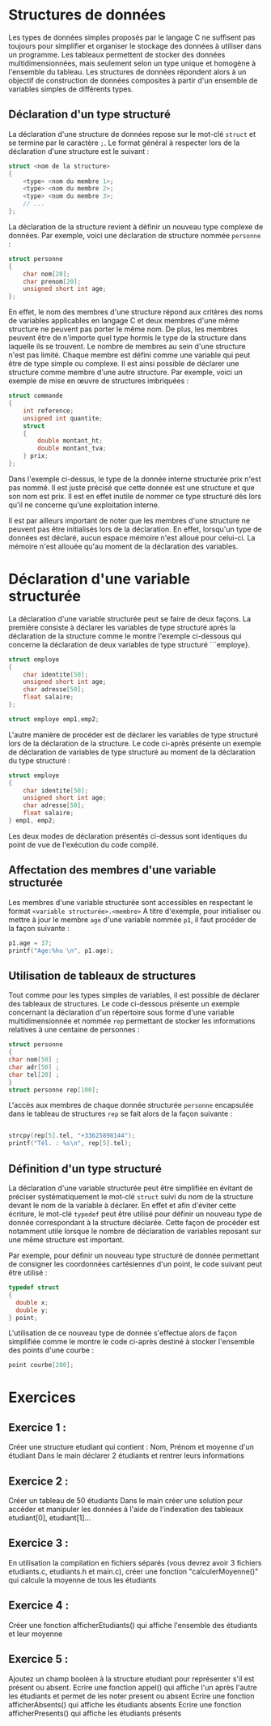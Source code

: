 # Structures de données

Les types de données simples proposés par le langage C ne suffisent pas toujours pour simplifier et organiser le stockage des données à utiliser dans un programme. Les tableaux permettent de stocker des données multidimensionnées, mais seulement selon un type unique et homogène à l'ensemble du tableau. Les structures de données répondent alors à un objectif de construction de données composites à partir d'un ensemble de variables simples de différents types.

## Déclaration d'un type structuré

La déclaration d'une structure de données repose sur le mot-clé `struct` et se termine par le caractère `;`. Le format général à respecter lors de la déclaration d'une structure est le suivant :

```c
struct <nom de la structure>
{
    <type> <nom du membre 1>;
    <type> <nom du membre 2>;
    <type> <nom du membre 3>;
    // ...
};
```

La déclaration de la structure revient à définir un nouveau type complexe de données. Par exemple, voici une déclaration de structure nommée `personne` :

```c
struct personne
{
    char nom[20];
    char prenom[20];
    unsigned short int age;
};
```
En effet, le nom des membres d'une structure répond aux critères des noms de variables applicables en langage C et deux membres d'une même structure ne peuvent pas porter le même nom. De plus, les membres peuvent être de n'importe quel type hormis le type de la structure dans laquelle ils se trouvent.
Le nombre de membres au sein d'une structure n'est pas limité. Chaque membre est défini comme une variable qui peut être de type simple ou complexe. Il est ainsi possible de déclarer une structure comme membre d'une autre structure. Par exemple, voici un exemple de mise en œuvre de structures imbriquées :

```c
struct commande
{
    int reference;
    unsigned int quantite;
    struct
    {
        double montant_ht;
        double montant_tva;
    } prix;
};
```
Dans l'exemple ci-dessus, le type de la donnée interne structurée prix n'est pas nommé. Il est juste précisé que cette donnée est une structure et que son nom est prix. Il est en effet inutile de nommer ce type structuré dès lors qu'il ne concerne qu'une exploitation interne.

Il est par ailleurs important de noter que les membres d'une structure ne peuvent pas être initialisés lors de la déclaration. En effet, lorsqu'un type de données est déclaré, aucun espace mémoire n'est alloué pour celui-ci. La mémoire n'est allouée qu'au moment de la déclaration des variables.

# Déclaration d'une variable structurée 
La déclaration d'une variable structurée peut se faire de deux façons. La première consiste à déclarer les variables de type structuré après la
déclaration de la structure comme le montre l'exemple ci-dessous qui concerne la déclaration de deux variables de type structuré ```employe}.
```c
struct employe
{
    char identite[50];
    unsigned short int age;
    char adresse[50];
    float salaire;
};

struct employe emp1,emp2;
```

L'autre manière de procéder est de déclarer les variables de type structuré lors de la déclaration de la structure. Le code ci-après présente un
exemple de déclaration de variables de type structuré au moment de la déclaration du type structuré :

```c
struct employe
{
    char identite[50];
    unsigned short int age;
    char adresse[50];
    float salaire;
} emp1, emp2;
```

Les deux modes de déclaration présentés ci-dessus sont identiques du point de vue de l'exécution du code compilé.
## Affectation des membres d'une variable structurée

Les membres d'une variable structurée sont accessibles en respectant le format ```<variable structurée>.<membre>``` A titre d'exemple, pour
initialiser ou mettre à jour le membre ```age``` d'une variable nommée ```p1```, il faut procéder de la façon suivante : 

```c
p1.age = 37;
printf("Age:%hu \n", p1.age);
```

## Utilisation de tableaux de structures
Tout comme pour les types simples de variables, il est possible de déclarer des tableaux de structures. Le code ci-dessous présente un exemple
concernant la déclaration d'un répertoire sous forme d'une variable multidimensionnée et nommée ```rep``` permettant de stocker les informations
relatives à une centaine de personnes :

```c
struct personne
{
char nom[50] ;
char adr[50] ;
char tel[20] ;
}
struct personne rep[100];

```

L'accès aux membres de chaque donnée structurée ```personne``` encapsulée dans le tableau de structures ```rep``` se fait alors de la façon
suivante :
```c

strcpy(rep[5].tel, "+33625898144");
printf("Tél. : %s\n", rep[5].tel);  
```

## Définition d'un type structuré

La déclaration d'une variable structurée peut être simplifiée en évitant de préciser systématiquement le mot-clé ```struct``` suivi du nom de la
structure devant le nom de la variable à déclarer. En effet et afin d'éviter cette écriture, le mot-clé ```typedef``` peut être utilisé pour définir
un nouveau type de donnée correspondant à la structure déclarée. Cette façon de procéder est notamment utile lorsque le nombre de déclaration de variables
reposant sur une même structure est important.

Par exemple, pour définir un nouveau type structuré de donnée permettant de consigner les coordonnées cartésiennes d'un point, le code suivant peut être
utilisé :

```c
typedef struct
{
  double x;
  double y;
} point;
```

L'utilisation de ce nouveau type de donnée s'effectue alors de façon simplifiée comme le montre le code ci-après destiné à stocker l'ensemble des points
d'une courbe :
```c
point courbe[200];
```

# Exercices 

## Exercice 1 : 

Créer une structure etudiant qui contient : Nom, Prénom et moyenne d'un étudiant
Dans le main déclarer 2 étudiants et rentrer leurs informations

## Exercice 2 : 

Créer un tableau de 50 étudiants
Dans le main créer une solution pour accéder et manipuler les données à l'aide de l'indexation des tableaux etudiant[0], etudiant[1]...

## Exercice 3 :

En utilisation la compilation en fichiers séparés (vous devrez avoir 3 fichiers etudiants.c, etudiants.h et main.c), créer une fonction "calculerMoyenne()" qui calcule
la moyenne de tous les étudiants

## Exercice 4 : 

Créer une fonction afficherEtudiants() qui affiche l'ensemble des étudiants et leur moyenne

## Exercice 5 : 

Ajoutez un champ booléen à la structure etudiant pour représenter s'il est présent ou absent. 
Ecrire une fonction appel() qui affiche l'un après l'autre les étudiants et permet de les noter present ou absent
Ecrire une fonction afficherAbsents() qui affiche les étudiants absents
Ecrire une fonction afficherPresents() qui affiche les étudiants présents